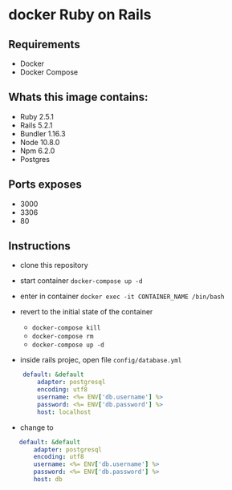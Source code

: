 # docker Ruby on Rails

## Requirements

+ Docker
+ Docker Compose

## Whats this image contains:

+ Ruby 2.5.1
+ Rails 5.2.1
+ Bundler 1.16.3
+ Node 10.8.0
+ Npm 6.2.0
+ Postgres

## Ports exposes

+ 3000
+ 3306
+ 80

## Instructions

+ clone this repository
+ start container `docker-compose up -d`
+ enter in container `docker exec -it CONTAINER_NAME /bin/bash`
+ revert to the initial state of the container
    + `docker-compose kill`
    + `docker-compose rm`
    + `docker-compose up -d`

+ inside rails projec, open file `config/database.yml`

```yml
    default: &default
        adapter: postgresql
        encoding: utf8
        username: <%= ENV['db.username'] %>
        password: <%= ENV['db.password'] %>
        host: localhost
``` 

+ change to 
 ```yml
    default: &default
        adapter: postgresql
        encoding: utf8
        username: <%= ENV['db.username'] %>
        password: <%= ENV['db.password'] %>
        host: db
``` 

